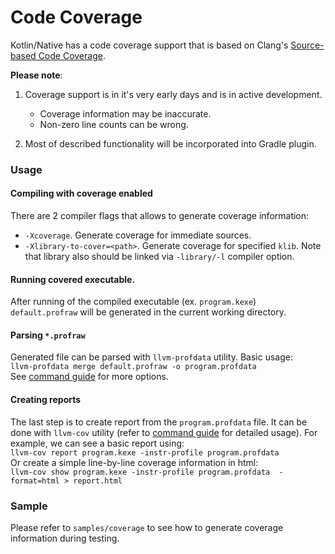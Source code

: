 # Code Coverage
Kotlin/Native has a code coverage support that is based on Clang's 
[Source-based Code Coverage](https://clang.llvm.org/docs/SourceBasedCodeCoverage.html).
 
**Please note**:
1. Coverage support is in it's very early days and is in active development.
    * Coverage information may be inaccurate.
    * Non-zero line counts can be wrong.

2. Most of described functionality will be incorporated into Gradle plugin.

### Usage

#### Compiling with coverage enabled

There are 2 compiler flags that allows to generate coverage information:
* `-Xcoverage`. Generate coverage for immediate sources.
* `-Xlibrary-to-cover=<path>`. Generate coverage for specified `klib`. 
Note that library also should be linked via `-library/-l` compiler option.

#### Running covered executable.

After running of the compiled executable (ex. `program.kexe`) `default.profraw` 
will be generated in the current working directory.

#### Parsing `*.profraw` 

Generated file can be parsed with `llvm-profdata` utility. Basic usage:  
    ```
    llvm-profdata merge default.profraw -o program.profdata
    ```  
See [command guide](http://llvm.org/docs/CommandGuide/llvm-profdata.html) for more options.

#### Creating reports

The last step is to create report from the `program.profdata` file. 
It can be done with `llvm-cov` utility (refer to [command guide](http://llvm.org/docs/CommandGuide/llvm-cov.html) for detailed usage).
For example, we can see a basic report using:  
    `llvm-cov report program.kexe -instr-profile program.profdata`  
Or create a simple line-by-line coverage information in html:  
    `llvm-cov show program.kexe -instr-profile program.profdata  -format=html > report.html` 

### Sample

Please refer to `samples/coverage` to see how to generate coverage information during testing.
